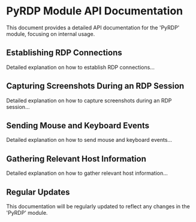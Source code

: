    # PyRDP Module API Documentation

   This document provides a detailed API documentation for the 'PyRDP' module, focusing on internal usage.

   ## Establishing RDP Connections

   Detailed explanation on how to establish RDP connections...

   ## Capturing Screenshots During an RDP Session

   Detailed explanation on how to capture screenshots during an RDP session...

   ## Sending Mouse and Keyboard Events

   Detailed explanation on how to send mouse and keyboard events...

   ## Gathering Relevant Host Information

   Detailed explanation on how to gather relevant host information...

   ## Regular Updates

   This documentation will be regularly updated to reflect any changes in the 'PyRDP' module.